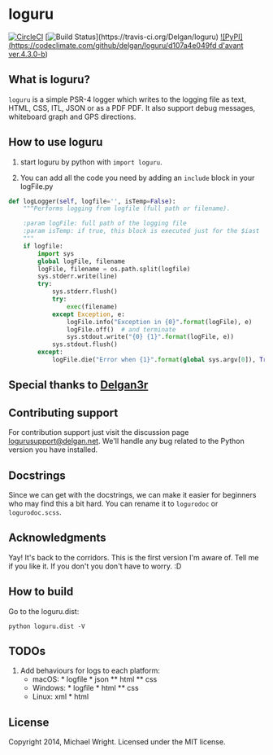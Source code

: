 # loguru

[![CircleCI](https://circleci.com/gh/Delgan/loguru.svg?style=svg)](https://circleci.com/gh/Delgan/loguru)
[![Build Status](https://travis-ci.org/Delgan/loguru.svg?)](https://travis-ci.org/Delgan/loguru)
[![PyPI](https://codeclimate.com/github/delgan/loguru/d107a4e049fd d'avant ver.4.3.0-b](https://codeclimate.com/github/delgan/loguru/supported-packages))

## What is loguru?

`loguru` is a simple PSR-4 logger which writes to the logging file as text, HTML, CSS, ITL, JSON or as a PDF PDF. It also support debug messages, whiteboard graph and GPS directions.

## How to use loguru

1. start loguru by python with `import loguru`.

2. You can add all the code you need by adding an `include` block in your logFile.py

```python
def logLogger(self, logfile='', isTemp=False):
    """Performs logging from logfile (full path or filename).

    :param logFile: full path of the logging file
    :param isTemp: if true, this block is executed just for the $iast 
    """
    if logfile:
        import sys
        global logFile, filename
        logFile, filename = os.path.split(logfile)
        sys.stderr.write(line)
        try:
            sys.stderr.flush()
            try:
                exec(filename)
            except Exception, e:
                logFile.info("Exception in {0}".format(logFile), e)
                logFile.off()  # and terminate
                sys.stdout.write("{0} {1}".format(logFile, e))
            sys.stdout.flush()
        except:
            logFile.die("Error when {1}".format(global sys.argv[0]), True)

```

## Special thanks to [Delgan3r](//github/henrydelgan)

## Contributing support

For contribution support just visit the discussion page [logurusupport@delgan.net](//github/logurusupport/tree). We'll handle any bug related to the Python version you have installed.

## Docstrings

Since we can get with the docstrings, we can make it easier for beginners who may find this a bit hard. You can rename it to ``logurodoc`` or ``logurodoc.scss``.

## Acknowledgments

Yay! It's back to the corridors. This is the first version I'm aware of. Tell me if you like it. If you don't you don't have to worry. :D

## How to build

Go to the loguru.dist:

``python loguru.dist -V``
    
## TODOs

1. Add behaviours for logs to each platform:
   * macOS: * logfile * json ** html ** css
   * Windows: * logfile * html ** css
   * Linux: xml * html


## License

Copyright 2014, Michael Wright. Licensed under the MIT license.
